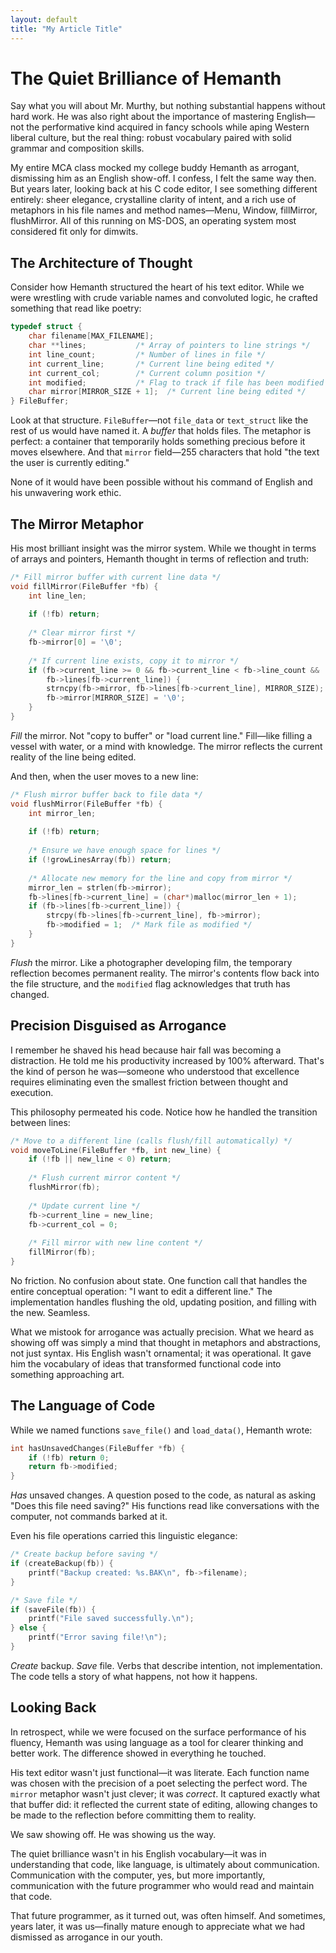 ```yaml
---
layout: default
title: "My Article Title"
---
```


# The Quiet Brilliance of Hemanth

Say what you will about Mr. Murthy, but nothing substantial happens without hard work. He was also right about the importance of mastering English—not the performative kind acquired in fancy schools while aping Western liberal culture, but the real thing: robust vocabulary paired with solid grammar and composition skills.

My entire MCA class mocked my college buddy Hemanth as arrogant, dismissing him as an English show-off. I confess, I felt the same way then. But years later, looking back at his C code editor, I see something different entirely: sheer elegance, crystalline clarity of intent, and a rich use of metaphors in his file names and method names—Menu, Window, fillMirror, flushMirror. All of this running on MS-DOS, an operating system most considered fit only for dimwits.

## The Architecture of Thought

Consider how Hemanth structured the heart of his text editor. While we were wrestling with crude variable names and convoluted logic, he crafted something that read like poetry:

```c
typedef struct {
    char filename[MAX_FILENAME];
    char **lines;           /* Array of pointers to line strings */
    int line_count;         /* Number of lines in file */
    int current_line;       /* Current line being edited */
    int current_col;        /* Current column position */
    int modified;           /* Flag to track if file has been modified */
    char mirror[MIRROR_SIZE + 1];  /* Current line being edited */
} FileBuffer;
```

Look at that structure. `FileBuffer`—not `file_data` or `text_struct` like the rest of us would have named it. A *buffer* that holds files. The metaphor is perfect: a container that temporarily holds something precious before it moves elsewhere. And that `mirror` field—255 characters that hold "the text the user is currently editing." 

None of it would have been possible without his command of English and his unwavering work ethic.

## The Mirror Metaphor

His most brilliant insight was the mirror system. While we thought in terms of arrays and pointers, Hemanth thought in terms of reflection and truth:

```c
/* Fill mirror buffer with current line data */
void fillMirror(FileBuffer *fb) {
    int line_len;
    
    if (!fb) return;
    
    /* Clear mirror first */
    fb->mirror[0] = '\0';
    
    /* If current line exists, copy it to mirror */
    if (fb->current_line >= 0 && fb->current_line < fb->line_count && 
        fb->lines[fb->current_line]) {
        strncpy(fb->mirror, fb->lines[fb->current_line], MIRROR_SIZE);
        fb->mirror[MIRROR_SIZE] = '\0';
    }
}
```

*Fill* the mirror. Not "copy to buffer" or "load current line." Fill—like filling a vessel with water, or a mind with knowledge. The mirror reflects the current reality of the line being edited.

And then, when the user moves to a new line:

```c
/* Flush mirror buffer back to file data */
void flushMirror(FileBuffer *fb) {
    int mirror_len;
    
    if (!fb) return;
    
    /* Ensure we have enough space for lines */
    if (!growLinesArray(fb)) return;
    
    /* Allocate new memory for the line and copy from mirror */
    mirror_len = strlen(fb->mirror);
    fb->lines[fb->current_line] = (char*)malloc(mirror_len + 1);
    if (fb->lines[fb->current_line]) {
        strcpy(fb->lines[fb->current_line], fb->mirror);
        fb->modified = 1;  /* Mark file as modified */
    }
}
```

*Flush* the mirror. Like a photographer developing film, the temporary reflection becomes permanent reality. The mirror's contents flow back into the file structure, and the `modified` flag acknowledges that truth has changed.

## Precision Disguised as Arrogance

I remember he shaved his head because hair fall was becoming a distraction. He told me his productivity increased by 100% afterward. That's the kind of person he was—someone who understood that excellence requires eliminating even the smallest friction between thought and execution.

This philosophy permeated his code. Notice how he handled the transition between lines:

```c
/* Move to a different line (calls flush/fill automatically) */
void moveToLine(FileBuffer *fb, int new_line) {
    if (!fb || new_line < 0) return;
    
    /* Flush current mirror content */
    flushMirror(fb);
    
    /* Update current line */
    fb->current_line = new_line;
    fb->current_col = 0;
    
    /* Fill mirror with new line content */
    fillMirror(fb);
}
```

No friction. No confusion about state. One function call that handles the entire conceptual operation: "I want to edit a different line." The implementation handles flushing the old, updating position, and filling with the new. Seamless.

What we mistook for arrogance was actually precision. What we heard as showing off was simply a mind that thought in metaphors and abstractions, not just syntax. His English wasn't ornamental; it was operational. It gave him the vocabulary of ideas that transformed functional code into something approaching art.

## The Language of Code

While we named functions `save_file()` and `load_data()`, Hemanth wrote:

```c
int hasUnsavedChanges(FileBuffer *fb) {
    if (!fb) return 0;
    return fb->modified;
}
```

*Has* unsaved changes. A question posed to the code, as natural as asking "Does this file need saving?" His functions read like conversations with the computer, not commands barked at it.

Even his file operations carried this linguistic elegance:

```c
/* Create backup before saving */
if (createBackup(fb)) {
    printf("Backup created: %s.BAK\n", fb->filename);
}

/* Save file */
if (saveFile(fb)) {
    printf("File saved successfully.\n");
} else {
    printf("Error saving file!\n");
}
```

*Create* backup. *Save* file. Verbs that describe intention, not implementation. The code tells a story of what happens, not how it happens.

## Looking Back

In retrospect, while we were focused on the surface performance of his fluency, Hemanth was using language as a tool for clearer thinking and better work. The difference showed in everything he touched.

His text editor wasn't just functional—it was literate. Each function name was chosen with the precision of a poet selecting the perfect word. The `mirror` metaphor wasn't just clever; it was *correct*. It captured exactly what that buffer did: it reflected the current state of editing, allowing changes to be made to the reflection before committing them to reality.

We saw showing off. He was showing us the way.

The quiet brilliance wasn't in his English vocabulary—it was in understanding that code, like language, is ultimately about communication. Communication with the computer, yes, but more importantly, communication with the future programmer who would read and maintain that code.

That future programmer, as it turned out, was often himself. And sometimes, years later, it was us—finally mature enough to appreciate what we had dismissed as arrogance in our youth.
